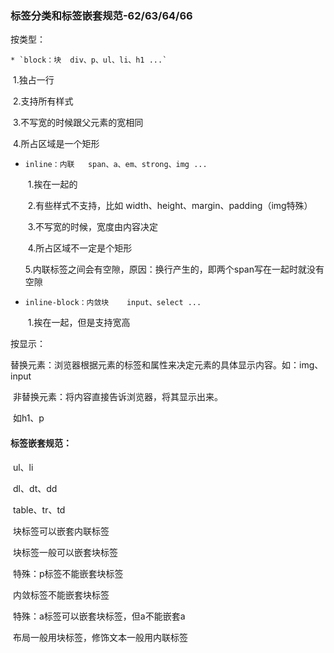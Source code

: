 ### 标签分类和标签嵌套规范-62/63/64/66

按类型：

	* `block：块  div、p、ul、li、h1 ...`

​		1.独占一行

​		2.支持所有样式

​		3.不写宽的时候跟父元素的宽相同

​		4.所占区域是一个矩形

 * `inline：内联	span、a、em、strong、img ...`

   ​	1.挨在一起的

   ​	2.有些样式不支持，比如 width、height、margin、padding（img特殊）

   ​	3.不写宽的时候，宽度由内容决定

   ​	4.所占区域不一定是个矩形

   ​	5.内联标签之间会有空隙，原因：换行产生的，即两个span写在一起时就没有空隙

 * `inline-block：内敛块	input、select ...`

   ​	1.挨在一起，但是支持宽高

按显示：

​	替换元素：浏览器根据元素的标签和属性来决定元素的具体显示内容。如：img、input

​	非替换元素：将内容直接告诉浏览器，将其显示出来。

​		如h1、p

#### 标签嵌套规范：

​	ul、li

​	dl、dt、dd

​	table、tr、td

​	块标签可以嵌套内联标签

​	块标签一般可以嵌套块标签

​		特殊：p标签不能嵌套块标签

​	内敛标签不能嵌套块标签

​		特殊：a标签可以嵌套块标签，但a不能嵌套a



​	布局一般用块标签，修饰文本一般用内联标签
